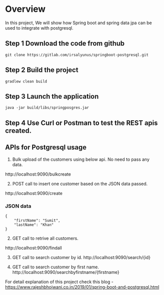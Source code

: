 
# Overview
In this project, We will show how Spring boot and spring data jpa can be used to integrate with postgresql.


## Step 1 Download the code from github
```git clone https://gitlab.com/irsalyunus/springboot-postgresql.git```

## Step 2 Build the project
```gradlew clean build```

## Step 3 Launch the application
```java -jar build/libs/springposgres.jar```

## Step 4  Use Curl or Postman to test the REST apis created. 


## APIs for Postgresql usage
1. Bulk upload of the customers using below api. No need to pass any data.

http://localhost:9090/bulkcreate

2. POST call to insert one customer based on the JSON data passed.

http://localhost:9090/create

### JSON data
```
{
	"firstName": "Sumit",
	"lastName": "Khan"
}
```

2. GET call to retrive all customers.

http://localhost:9090/findall

3. GET call to search customer by id.
http://localhost:9090/search/{id}

4. GET call to search customer by first name.
http://localhost:9090/searchbyfirstname/{firstname}



For detail explanation of this project check this blog -https://www.rajeshbhojwani.co.in/2019/01/spring-boot-and-postgresql.html




